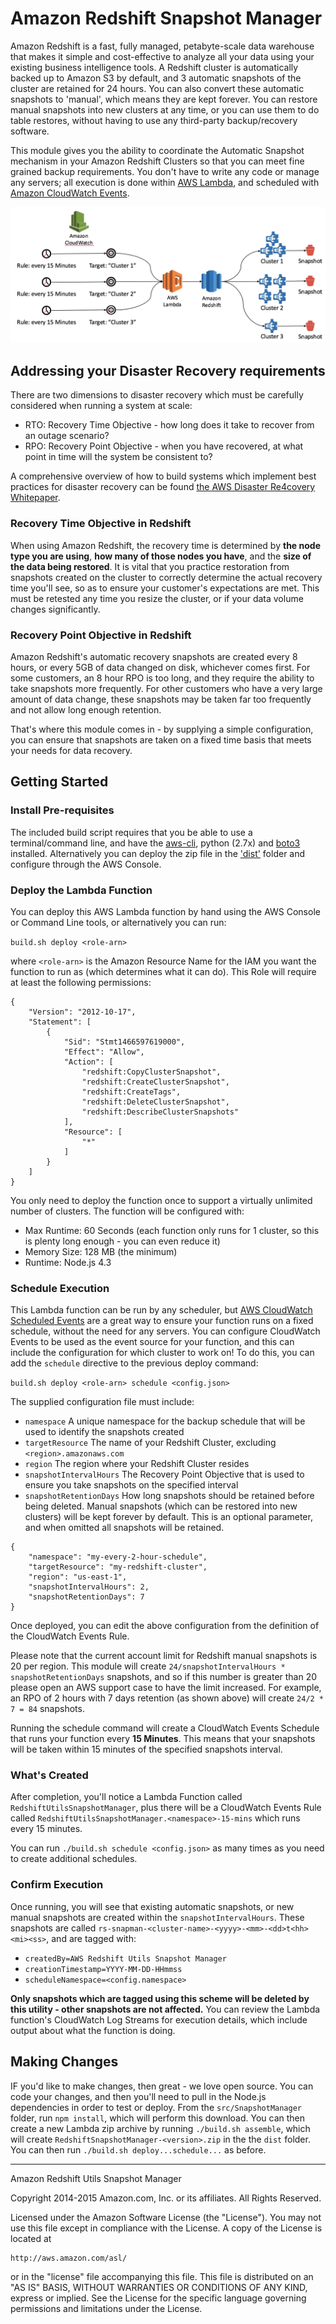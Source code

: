 # Amazon Redshift Snapshot Manager

Amazon Redshift is a fast, fully managed, petabyte-scale data warehouse that makes it simple and cost-effective to analyze all your data using your existing business intelligence tools. A Redshift cluster is automatically backed up to Amazon S3 by default, and 3 automatic snapshots of the cluster are retained for 24 hours. You can also convert these automatic snapshots to 'manual', which means they are kept forever. You can restore manual snapshots into new clusters at any time, or you can use them to do table restores, without having to use any third-party backup/recovery software.

This module gives you the ability to coordinate the Automatic Snapshot mechanism in your Amazon Redshift Clusters so that you can meet fine grained backup requirements. You don't have to write any code or manage any servers; all execution is done within [AWS Lambda](https://aws.amazon.com/lambda), and scheduled with [Amazon CloudWatch Events](http://docs.aws.amazon.com/AmazonCloudWatch/latest/DeveloperGuide/WhatIsCloudWatchEvents.html).

![Architecture Diagram](Diagram.png)

## Addressing your Disaster Recovery requirements

There are two dimensions to disaster recovery which must be carefully considered when running a system at scale:

* RTO: Recovery Time Objective - how long does it take to recover from an outage scenario?
* RPO: Recovery Point Objective - when you have recovered, at what point in time will the system be consistent to?

A comprehensive overview of how to build systems which implement best practices for disaster recovery can be found [the AWS Disaster Re4covery Whitepaper](https://aws.amazon.com/blogs/aws/new-whitepaper-use-aws-for-disaster-recovery/).

### Recovery Time Objective in Redshift

When using Amazon Redshift, the recovery time is determined by __the node type you are using__, __how many of those nodes you have__, and the __size of the data being restored__. It is vital that you practice restoration from snapshots created on the cluster to correctly determine the actual recovery time you'll see, so as to ensure your customer's expectations are met. This must be retested  any time you resize the cluster, or if your data volume changes significantly.

### Recovery Point Objective in Redshift

Amazon Redshift's automatic recovery snapshots are created every 8 hours, or every 5GB of data changed on disk, whichever comes first. For some customers, an 8 hour RPO is too long, and they require the ability to take snapshots more frequently. For other customers who have a very large amount of data change, these snapshots may be taken far too frequently and not allow long enough retention. 

That's where this module comes in - by supplying a simple configuration, you can ensure that snapshots are taken on a fixed time basis that meets your needs for data recovery.

## Getting Started

### Install Pre-requisites

The included build script requires that you be able to use a terminal/command line, and have the [aws-cli](https://aws.amazon.com/cli), python (2.7x) and [boto3](https://github.com/boto/boto3) installed. Alternatively you can deploy the zip file in the ['dist'](dist/RedshiftSnapshotManager-1.0.0.zip) folder and configure through the AWS Console.

### Deploy the Lambda Function

You can deploy this AWS Lambda function by hand using the AWS Console or Command Line tools, or alternatively you can run:

```build.sh deploy <role-arn>```

where `<role-arn>` is the Amazon Resource Name for the IAM you want the function to run as (which determines what it can do). This Role will require at least the following permissions:

```
{
    "Version": "2012-10-17",
    "Statement": [
        {
            "Sid": "Stmt1466597619000",
            "Effect": "Allow",
            "Action": [
                "redshift:CopyClusterSnapshot",
                "redshift:CreateClusterSnapshot",
                "redshift:CreateTags",
                "redshift:DeleteClusterSnapshot",
                "redshift:DescribeClusterSnapshots"
            ],
            "Resource": [
                "*"
            ]
        }
    ]
}
```

You only need to deploy the function once to support a virtually unlimited number of clusters. The function will be configured with:

* Max Runtime: 60 Seconds (each function only runs for 1 cluster, so this is plenty long enough - you can even reduce it)
* Memory Size: 128 MB (the minimum)
* Runtime: Node.js 4.3

### Schedule Execution

This Lambda function can be run by any scheduler, but [AWS CloudWatch Scheduled Events](http://docs.aws.amazon.com/AmazonCloudWatch/latest/DeveloperGuide/WhatIsCloudWatchEvents.html) are a great way to ensure your function runs on a fixed schedule, without the need for any servers. You can configure CloudWatch Events to be used as the event source for your function, and this can include the configuration for which cluster to work on! To do this, you can add the `schedule` directive to the previous deploy command:


```build.sh deploy <role-arn> schedule <config.json>```

The supplied configuration file must include:

* `namespace` A unique namespace for the backup schedule that will be used to identify the snapshots created
* `targetResource` The name of your Redshift Cluster, excluding `<region>.amazonaws.com`
* `region` The region where your Redshift Cluster resides
* `snapshotIntervalHours` The Recovery Point Objective that is used to ensure you take snapshots on the specified interval
* `snapshotRetentionDays` How long snapshots should be retained before being deleted. Manual snapshots (which can be restored into new clusters) will be kept forever by default. This is an optional parameter, and when omitted all snapshots will be retained.

```
{
	"namespace": "my-every-2-hour-schedule",
	"targetResource": "my-redshift-cluster",
	"region": "us-east-1",
	"snapshotIntervalHours": 2,
	"snapshotRetentionDays": 7
}
```

Once deployed, you can edit the above configuration from the definition of the CloudWatch Events Rule.

Please note that the current account limit for Redshift manual snapshots is 20 per region. This module will create `24/snapshotIntervalHours * snapshotRetentionDays` snapshots, and so if this number is greater than 20 please open an AWS support case to have the limit increased. For example, an RPO of 2 hours with 7 days retention (as shown above) will create `24/2 * 7 = 84` snapshots.

Running the schedule command will create a CloudWatch Events Schedule that runs your function every __15 Minutes__. This means that your snapshots will be taken within 15 minutes of the specified snapshots interval.

### What's Created

After completion, you'll notice a Lambda Function called `RedshiftUtilsSnapshotManager`, plus there will be a CloudWatch Events Rule called `RedshiftUtilsSnapshotManager.<namespace>-15-mins` which runs every 15 minutes. 

You can run `./build.sh schedule <config.json>` as many times as you need to create additional schedules.

### Confirm Execution

Once running, you will see that existing automatic snapshots, or new manual snapshots are created within the ```snapshotIntervalHours```. These snapshots are called ```rs-snapman-<cluster-name>-<yyyy>-<mm>-<dd>t<hh><mi><ss>```, and are tagged with:

* ```createdBy=AWS Redshift Utils Snapshot Manager```
* ```creationTimestamp=YYYY-MM-DD-HHmmss```
* ```scheduleNamespace=<config.namespace>```


__Only snapshots which are tagged using this scheme will be deleted by this utility - other snapshots are not affected.__ You can review the Lambda function's CloudWatch Log Streams for execution details, which include output about what the function is doing.

## Making Changes

IF you'd like to make changes, then great - we love open source. You can code your changes, and then you'll need to pull in the Node.js dependencies in order to test or deploy. From the `src/SnapshotManager` folder, run `npm install`, which will perform this download. You can then create a new Lambda zip archive by running `./build.sh assemble`, which will create `RedshiftSnapshotManager-<version>.zip` in the the `dist` folder. You can then run `./build.sh deploy...schedule...` as before.

----

Amazon Redshift Utils Snapshot Manager

Copyright 2014-2015 Amazon.com, Inc. or its affiliates. All Rights Reserved.

Licensed under the Amazon Software License (the "License"). You may not use this file except in compliance with the License. A copy of the License is located at

	http://aws.amazon.com/asl/

or in the "license" file accompanying this file. This file is distributed on an "AS IS" BASIS, WITHOUT WARRANTIES OR CONDITIONS OF ANY KIND, express or implied. See the License for the specific language governing permissions and limitations under the License.

